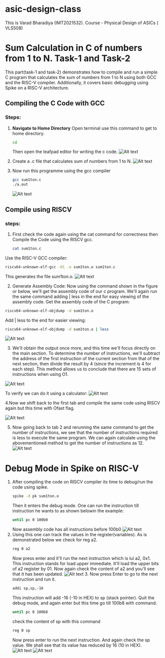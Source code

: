 # asic-design-class
This is Varad Bharadiya (IMT2021532). Course - Physical Design of ASICs ( VLS508)

# Sum Calculation in C of numbers from 1 to N. Task-1 and Task-2

This part(task-1 and task-2) demonstrates how to compile and run a simple C program that calculates the sum of numbers from 1 to N using both GCC and the RISC-V compiler. Additionally, it covers basic debugging using Spike on a RISC-V architecture.

## Compiling the C Code with GCC

### Steps:

1. **Navigate to Home Directory**
   Open terminal
   use this command to get to home directory.
   ```bash
   cd
   ```
   Then open the leafpad editor for writing the c code.
   ![Alt text](images/image1.png)

3. Create a .c file that calculates sum of numbers from 1 to N.
   ![Alt text](images/image2.png)
4. Now run this programme using the gcc compiler
   
    ```bash
   gcc sum1ton.c
   ./a.out
    ```
   ![Alt text](images/image3.png)
   
## Compile using RISCV

### steps:
1. First check the code again using the cat command for correctness then Compile the Code using the RISCV gcc.
   ```bash
   cat sum1ton.c
   ```
Use the RISC-V GCC compiler:
   ```bash
   riscv64-unknown-elf-gcc -O1 -o sum1ton.o sum1ton.c
   ```
This generates the file sum1ton.o.
   ![Alt text](images/image4.png)

2. Generate Assembly Code:
Now using the command shown in the figure or below, we'll get the assembly code of our c program. We'll again run the same command adding | less in the end for easy viewing of the assembly code.
Get the assembly code of the C program:
```bash
riscv64-unknown-elf-objdump -d sum1ton.o
```
Add | less to the end for easier viewing:
```bash
riscv64-unknown-elf-objdump -d sum1ton.o | less
```
   ![Alt text](images/image5.png)
   
3. We'll obtain the output once more, and this time we'll focus directly on the main section. To determine the number of instructions, we'll subtract the address of the first instruction of the current section from that of the next section, then divide the result by 4 (since the increment is 4 for each step). This method allows us to conclude that there are 15 sets of instructions when using O1.
   
![Alt text](images/image6.png)

To verify we can do it using a calculator:
   ![Alt text](images/image13.png)

4.Now we shift back to the first tab and compile the same code using RISCV again but this time with Ofast flag.

![Alt text](images/image7.png)

5. Now going back to tab 2 and rerunning the same command to get the number of instructions, we see that the number of instructions required is less to execute the same program. We can again calculate using the abovementioned method to get the number of instructions as 12. 
   ![Alt text](images/image8.png)

# Debug Mode in Spike on RISC-V

1. After compiling the code on RISCV compiler its time to debug/run the code using spike.
   ```bash
   spike -d pk sum1ton.o
   ```
   Then it enters the debug mode. One can run the instruction till instruction he wants to as shown belowin the example:
   ```bash
   until pc 0 100b0
   ```
   Now assembly code has all instructions before 100b0
   ![Alt text](images/image9.png)
2. Using this one can track the values in the register(variables). As is demonstrated below we check for reg a2.
   ```bash
   reg 0 a2
   ```
   Now press enter and it'll run the next instruction which is lui a2, 0x1. This instruction stands for load upper immediate. It'll load the upper bits of a2 
   register by 01. Now again check the content of a2 and you'll see that it has been updated.
      ![Alt text](images/image10.png)
   3. Now press Enter to go to the next instruction and run it.
   ```bash
   addi sp,sp,-16
   ```
   This instruction will add -16 (-10 in HEX) to sp (stack pointer). Quit the debug mode, and again enter but this time go till 100b8 with command.
   ```bash
   until pc 0 100b8
   ```
   check the content of sp with this command
   ```bash
   reg 0 sp
   ```
   Now press enter to run the next instruction. And again check the sp value. We shall see that its value has reduced by 16 (10 in HEX).
      ![Alt text](images/image11.png)
      ![Alt text](images/image12.png)

   







   


